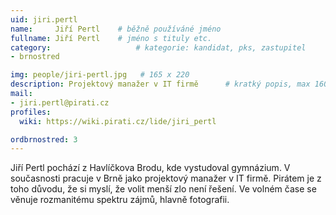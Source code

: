 ```yaml
---
uid: jiri.pertl
name:     Jiří Pertl  	# běžně používáné jméno
fullname: Jiří Pertl  	# jméno s tituly etc.
category:                 	# kategorie: kandidat, pks, zastupitel
- brnostred

img: people/jiri-pertl.jpg   # 165 x 220
description: Projektový manažer v IT firmě     	# kratký popis, max 160 znaků
mail:
- jiri.pertl@pirati.cz
profiles:
  wiki: https://wiki.pirati.cz/lide/jiri_pertl

ordbrnostred: 3
---
```


Jiří Pertl pochází z Havlíčkova Brodu, kde vystudoval gymnázium. V současnosti pracuje v Brně jako projektový manažer v IT firmě. Pirátem je z toho důvodu, že si myslí, že volit menší zlo není řešení. Ve volném čase se věnuje rozmanitému spektru zájmů, hlavně fotografii.
